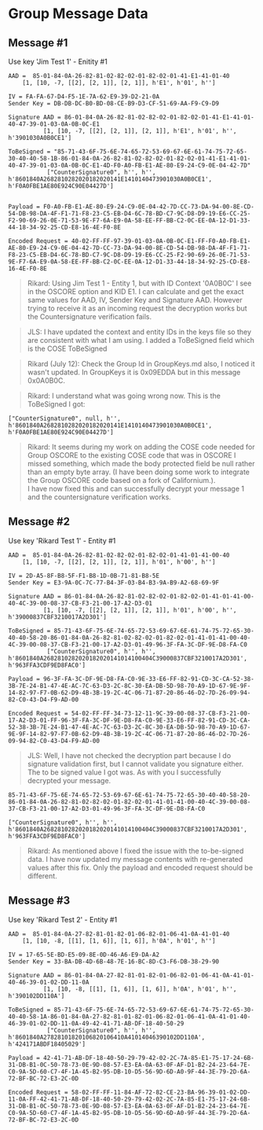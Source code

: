 # Group Message Data

## Message #1

Use key 'Jim Test 1' - Enitity #1

~~~
AAD =  85-01-84-0A-26-82-81-02-82-02-01-82-02-01-41-E1-41-01-40
    [1, [10, -7, [[2], [2, 1]], [2, 1]], h'E1', h'01', h'']
      
IV = FA-FA-67-D4-F5-1E-7A-62-E9-39-D2-21-0A
Sender Key = DB-DB-DC-B0-BD-08-CE-B9-D3-CF-51-69-AA-F9-C9-D9

Signature AAD = 86-01-84-0A-26-82-81-02-82-02-01-82-02-01-41-E1-41-01-40-47-39-01-03-0A-0B-0C-E1
          [1, [10, -7, [[2], [2, 1]], [2, 1]], h'E1', h'01', h'', h'3901030A0B0CE1']

ToBeSigned = "85-71-43-6F-75-6E-74-65-72-53-69-67-6E-61-74-75-72-65-30-40-40-58-1B-86-01-84-0A-26-82-81-02-82-02-01-82-02-01-41-E1-41-01-40-47-39-01-03-0A-0B-0C-E1-4D-F0-A0-FB-E1-AE-80-E9-24-C9-0E-04-42-7D"
           ["CounterSignature0", h'', h'', h'8601840A2682810282020182020141E1410140473901030A0B0CE1', h'F0A0FBE1AE80E924C90E04427D']


Payload = F0-A0-FB-E1-AE-80-E9-24-C9-0E-04-42-7D-CC-73-DA-94-00-8E-CD-54-DB-98-DA-4F-F1-71-F8-23-C5-EB-D4-6C-78-BD-C7-9C-D8-D9-19-E6-CC-25-F2-90-69-26-0E-71-53-9E-F7-6A-E9-0A-58-EE-FF-BB-C2-0C-EE-0A-12-D1-33-44-18-34-92-25-CD-E8-16-4E-F0-8E

Encoded Request = 40-02-FF-FF-97-39-01-03-0A-0B-0C-E1-FF-F0-A0-FB-E1-AE-80-E9-24-C9-0E-04-42-7D-CC-73-DA-94-00-8E-CD-54-DB-98-DA-4F-F1-71-F8-23-C5-EB-D4-6C-78-BD-C7-9C-D8-D9-19-E6-CC-25-F2-90-69-26-0E-71-53-9E-F7-6A-E9-0A-58-EE-FF-BB-C2-0C-EE-0A-12-D1-33-44-18-34-92-25-CD-E8-16-4E-F0-8E
~~~

> Rikard: Using Jim Test 1 - Entity 1, but with ID Context '0A0B0C' I see in the OSCORE option and KID E1.
> I can calculate and get the exact same values for AAD, IV, Sender Key and Signature AAD.
> However trying to receive it as an incoming request the decryption works but the Countersignature verification fails.

> JLS: I have updated the context and entity IDs in the keys file so they are consistent with what I am using.
> I added a ToBeSigned field which is the COSE ToBeSigned

> Rikard (July 12): Check the Group Id in GroupKeys.md also, I noticed it wasn't updated. In GroupKeys it is 0x09EDDA but in this message 0x0A0B0C.

>Rikard: I understand what was going wrong now. This is the ToBeSigned I got:
~~~
["CounterSignature0", null, h'', h'8601840A2682810282020182020141E1410140473901030A0B0CE1', h'F0A0FBE1AE80E924C90E04427D']
~~~
> Rikard: It seems during my work on adding the COSE code needed for Group OSCORE to the existing COSE code that was in OSCORE I missed something, which made the body protected field be null rather than an empty byte array. (I have been doing some work to integrate the Group OSCORE code based on a fork of Californium.).  
> I have now fixed this and can successfully decrypt your message 1 and the countersignature verification works.


## Message #2

Use key 'Rikard Test 1' - Entity #1

~~~
AAD =  85-01-84-0A-26-82-81-02-82-02-01-82-02-01-41-01-41-00-40
    [1, [10, -7, [[2], [2, 1]], [2, 1]], h'01', h'00', h'']
      
IV = 2D-A5-8F-B8-5F-F1-B8-1D-0B-71-81-B8-5E
Sender Key = E3-9A-0C-7C-77-B4-3F-03-B4-B3-9A-B9-A2-68-69-9F

Signature AAD = 86-01-84-0A-26-82-81-02-82-02-01-82-02-01-41-01-41-00-40-4C-39-00-08-37-CB-F3-21-00-17-A2-D3-01
          [1, [10, -7, [[2], [2, 1]], [2, 1]], h'01', h'00', h'', h'39000837CBF3210017A2D301']
          
ToBeSigned = 85-71-43-6F-75-6E-74-65-72-53-69-67-6E-61-74-75-72-65-30-40-40-58-20-86-01-84-0A-26-82-81-02-82-02-01-82-02-01-41-01-41-00-40-4C-39-00-08-37-CB-F3-21-00-17-A2-D3-01-49-96-3F-FA-3C-DF-9E-D8-FA-C0
           ["CounterSignature0", h'', h'', h'8601840A2682810282020182020141014100404C39000837CBF3210017A2D301', h'963FFA3CDF9ED8FAC0']

Payload = 96-3F-FA-3C-DF-9E-D8-FA-C0-9E-33-E6-FF-82-91-CD-3C-CA-52-38-3B-7E-24-B1-47-4E-AC-7C-63-D3-2C-8C-30-EA-DB-5D-98-70-A9-1D-67-9E-9F-14-82-97-F7-0B-62-D9-4B-3B-19-2C-4C-06-71-87-20-86-46-D2-7D-26-09-94-82-C0-43-D4-F9-AD-00

Encoded Request = 54-02-FF-FF-34-73-12-11-9C-39-00-08-37-CB-F3-21-00-17-A2-D3-01-FF-96-3F-FA-3C-DF-9E-D8-FA-C0-9E-33-E6-FF-82-91-CD-3C-CA-52-38-3B-7E-24-B1-47-4E-AC-7C-63-D3-2C-8C-30-EA-DB-5D-98-70-A9-1D-67-9E-9F-14-82-97-F7-0B-62-D9-4B-3B-19-2C-4C-06-71-87-20-86-46-D2-7D-26-09-94-82-C0-43-D4-F9-AD-00
~~~

> JLS: Well, I have not checked the decryption part because I do signature validation first, but I cannot validate you signature either.
>  The to be signed value I got was.
>  As with you I successfully decrypted your message.
~~~
85-71-43-6F-75-6E-74-65-72-53-69-67-6E-61-74-75-72-65-30-40-40-58-20-86-01-84-0A-26-82-81-02-82-02-01-82-02-01-41-01-41-00-40-4C-39-00-08-37-CB-F3-21-00-17-A2-D3-01-49-96-3F-FA-3C-DF-9E-D8-FA-C0

["CounterSignature0", h'', h'', h'8601840A2682810282020182020141014100404C39000837CBF3210017A2D301', h'963FFA3CDF9ED8FAC0']
~~~

> Rikard: As mentioned above I fixed the issue with the to-be-signed data. I have now updated my message contents with re-generated values after this fix. Only the payload and encoded request should be different.

## Message #3

Use key 'Rikard Test 2' - Entity #1

~~~
AAD =  85-01-84-0A-27-82-81-01-82-01-06-82-01-06-41-0A-41-01-40
    [1, [10, -8, [[1], [1, 6]], [1, 6]], h'0A', h'01', h'']
      
IV = 17-65-5E-BD-E5-09-8E-0D-46-A6-E9-DA-A2
Sender Key = 33-BA-DB-4D-6B-48-7E-16-BC-8D-C3-F6-DB-38-29-90

Signature AAD = 86-01-84-0A-27-82-81-01-82-01-06-82-01-06-41-0A-41-01-40-46-39-01-02-DD-11-0A
          [1, [10, -8, [[1], [1, 6]], [1, 6]], h'0A', h'01', h'', h'390102DD110A']
          
ToBeSigned = 85-71-43-6F-75-6E-74-65-72-53-69-67-6E-61-74-75-72-65-30-40-40-58-1A-86-01-84-0A-27-82-81-01-82-01-06-82-01-06-41-0A-41-01-40-46-39-01-02-DD-11-0A-49-42-41-71-AB-DF-18-40-50-29
           ["CounterSignature0", h'', h'', h'8601840A27828101820106820106410A41014046390102DD110A', h'424171ABDF18405029']

Payload = 42-41-71-AB-DF-18-40-50-29-79-42-02-2C-7A-85-E1-75-17-24-6B-31-DB-B1-0C-50-78-73-0E-9D-08-57-E3-EA-0A-63-0F-AF-D1-B2-24-23-64-7E-C0-9A-5D-60-C7-4F-1A-45-B2-95-DB-10-D5-56-9D-6D-A0-9F-44-3E-79-2D-6A-72-BF-BC-72-E3-2C-0D

Encoded Request = 58-02-FF-FF-11-84-AF-72-82-CE-23-BA-96-39-01-02-DD-11-0A-FF-42-41-71-AB-DF-18-40-50-29-79-42-02-2C-7A-85-E1-75-17-24-6B-31-DB-B1-0C-50-78-73-0E-9D-08-57-E3-EA-0A-63-0F-AF-D1-B2-24-23-64-7E-C0-9A-5D-60-C7-4F-1A-45-B2-95-DB-10-D5-56-9D-6D-A0-9F-44-3E-79-2D-6A-72-BF-BC-72-E3-2C-0D
~~~

